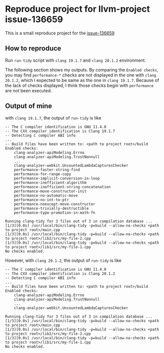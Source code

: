 # Reproduce project for llvm-project issue-136659

This is a small reproduce project for the [issue-136659](https://github.com/llvm/llvm-project/issues/136659)

## How to reproduce

Run `run-tidy` script with `clang 19.1.7` and `clang 20.1.2` environment.  

The following section shows my outputs. By comparing the `Enabled checks`, you may find `performance-*` checks are not displayed in the one with `clang 20.1.2`, which I expected to be same as the one in `clang 19.1.7`. Because of the lack of checks displayed, I think those checks begin with `performance` are not been executed.  

## Output of mine

with `clang 19.1.7`, the output of `run-tidy` is like

```shell
-- The C compiler identification is GNU 11.4.0
-- The CXX compiler identification is Clang 19.1.7
-- Detecting C compiler ABI info
...
-- Build files have been written to: <path to project root>/build
Enabled checks:
    clang-analyzer-apiModeling.Errno
    clang-analyzer-apiModeling.TrustNonnull
    ...
    clang-analyzer-webkit.UncountedLambdaCapturesChecker
    performance-faster-string-find
    performance-for-range-copy
    performance-implicit-conversion-in-loop
    performance-inefficient-algorithm
    performance-inefficient-string-concatenation
    performance-move-constructor-init
    performance-no-automatic-move
    performance-no-int-to-ptr
    performance-noexcept-move-constructor
    performance-trivially-destructible
    performance-type-promotion-in-math-fn

Running clang-tidy for 3 files out of 3 in compilation database ...
[1/3][0.0s] /usr/local/bin/clang-tidy -p=build --allow-no-checks <path to project root>/main.cpp
[1/3][0.0s] /usr/local/bin/clang-tidy -p=build --allow-no-checks <path to project root>/lib2/src/my-file-2.cpp
[1/3][0.0s] /usr/local/bin/clang-tidy -p=build --allow-no-checks <path to project root>/lib1/src/my-file-1.cpp
No checks enabled.
```

However, with `clang 20.1.2`, the output of `run-tidy` is like

```shell
-- The C compiler identification is GNU 11.4.0
-- The CXX compiler identification is Clang 20.1.2
-- Detecting C compiler ABI info
...
-- Build files have been written to: <path to project root>/build
Enabled checks:
    clang-analyzer-apiModeling.Errno
    clang-analyzer-apiModeling.TrustNonnull
    ...
    clang-analyzer-webkit.UncountedLambdaCapturesChecker

Running clang-tidy for 3 files out of 3 in compilation database ...
[1/3][0.0s] /usr/local/bin/clang-tidy -p=build --allow-no-checks <path to project root>/main.cpp
[1/3][0.0s] /usr/local/bin/clang-tidy -p=build --allow-no-checks <path to project root>/lib2/src/my-file-2.cpp
[1/3][0.0s] /usr/local/bin/clang-tidy -p=build --allow-no-checks <path to project root>/lib1/src/my-file-1.cpp
No checks enabled.
```